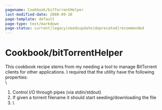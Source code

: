 ```yaml
---
pagename: Cookbook/bitTorrentHelper
last-modified-date: 2008-09-20
page-template: default
page-type: text/markdown
page-status: current|legacy|needsupdate|deprecated|recommended
---
```

Cookbook/bitTorrentHelper
=========================

This cookbook recipe stems from my needing a tool to manage BitTorrent
clients for other applications. I required that the utility have the
following properties:\
\

1.  Control I/O through pipes (via stdin/stdout)
2.  If given a torrent filename it should start seeding/downloading the
    file
3.  \
